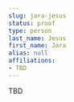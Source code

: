 ```yaml
---
slug: jara-jesus
status: proof
type: person
last_name: Jesus
first_name: Jara
alias: null
affiliations:
- TBD
---
```


TBD

